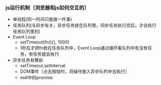 ### js运行机制（浏览器和js如何交互的）
+ 单线程(同一时间只能做一件事)
+ 任务队列(与异步有关，异步任务放在队列里，同步任务执行完后，才会执行任务队列里的)
+ Event Loop
    * setTimeout(fn(){}, 1000)
    * 1秒后才把fn放在任务队列中，Event Loop通过循环看队列中有没有任务，有任务就会执行
+ 异步任务有哪些
    * setTimeout,setInterval
    * DOM事件（点击按钮时，将操作放入异步队列中去执行）
    * es6中的promise
